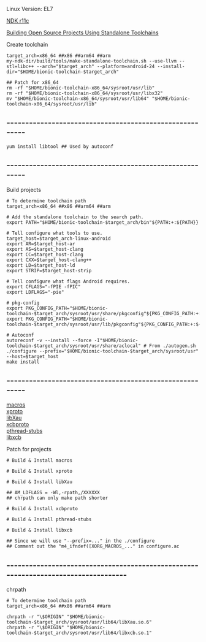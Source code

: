 Linux Version: EL7  

[NDK r11c](https://developer.android.com/ndk/downloads/older_releases)  

[Building Open Source Projects Using Standalone Toolchains](https://developer.android.com/ndk/guides/standalone_toolchain#building_open_source_projects_using_standalone_toolchains)  

Create toolchain  
```
target_arch=x86_64 ##x86 ##arm64 ##arm
my-ndk-dir/build/tools/make-standalone-toolchain.sh --use-llvm --stl=libc++ --arch="$target_arch" --platform=android-24 --install-dir="$HOME/bionic-toolchain-$target_arch"

## Patch for x86_64 
rm -rf "$HOME/bionic-toolchain-x86_64/sysroot/usr/lib"
rm -rf "$HOME/bionic-toolchain-x86_64/sysroot/usr/libx32"
mv "$HOME/bionic-toolchain-x86_64/sysroot/usr/lib64" "$HOME/bionic-toolchain-x86_64/sysroot/usr/lib"
```  

## --------------------------------------------------------
```
yum install libtool ## Used by autoconf

```

## --------------------------------------------------------

Build projects  
```  
# To determine toolchain path
target_arch=x86_64 ##x86 ##arm64 ##arm

# Add the standalone toolchain to the search path.
export PATH="$HOME/bionic-toolchain-$target_arch/bin"${PATH:+:${PATH}}

# Tell configure what tools to use.
target_host=$target_arch-linux-android
export AR=$target_host-ar
export AS=$target_host-clang
export CC=$target_host-clang
export CXX=$target_host-clang++
export LD=$target_host-ld
export STRIP=$target_host-strip

# Tell configure what flags Android requires.
export CFLAGS="-fPIE -fPIC"
export LDFLAGS="-pie"

# pkg-config
export PKG_CONFIG_PATH="$HOME/bionic-toolchain-$target_arch/sysroot/usr/share/pkgconfig"${PKG_CONFIG_PATH:+:${PKG_CONFIG_PATH}}
export PKG_CONFIG_PATH="$HOME/bionic-toolchain-$target_arch/sysroot/usr/lib/pkgconfig"${PKG_CONFIG_PATH:+:${PKG_CONFIG_PATH}}

# Autoconf
autoreconf -v --install --force -I"$HOME/bionic-toolchain-$target_arch/sysroot/usr/share/aclocal" # From ./autogen.sh
./configure --prefix="$HOME/bionic-toolchain-$target_arch/sysroot/usr" --host=$target_host
make install
```

## --------------------------------------------------------

[macros](https://gitlab.freedesktop.org/xorg/util/macros)  
[xproto](https://gitlab.freedesktop.org/xorg/proto/xproto)  
[libXau](https://gitlab.freedesktop.org/xorg/lib/libXau)  
[xcbproto](https://gitlab.freedesktop.org/xorg/proto/xcbproto)  
[pthread-stubs](https://gitlab.freedesktop.org/xorg/lib/pthread-stubs)  
[libxcb](https://gitlab.freedesktop.org/xorg/lib/libxcb)  
  
Patch for projects 
```
# Build & Install macros

# Build & Install xproto

# Build & Install libXau

## AM_LDFLAGS = -Wl,-rpath,/XXXXXX  
## chrpath can only make path shorter

# Build & Install xcbproto

# Build & Install pthread-stubs

# Build & Install libxcb

## Since we will use "--prefix=..." in the ./configure
## Comment out the "m4_ifndef([XORG_MACROS_..." in configure.ac

```  

## -----------------------------------------------------------------------------------

chrpath  
```
# To determine toolchain path
target_arch=x86_64 ##x86 ##arm64 ##arm

chrpath -r "\$ORIGIN" "$HOME/bionic-toolchain-$target_arch/sysroot/usr/lib64/libXau.so.6"
chrpath -r "\$ORIGIN" "$HOME/bionic-toolchain-$target_arch/sysroot/usr/lib64/libxcb.so.1"
```